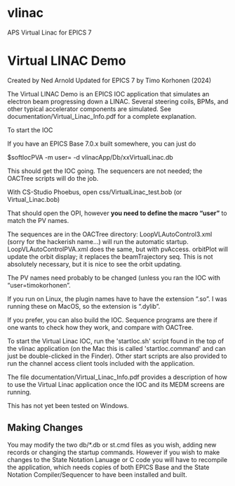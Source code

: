 # vlinac
APS Virtual Linac for EPICS 7

  Virtual LINAC Demo
  ==================
  Created by Ned Arnold
  Updated for EPICS 7 by Timo Korhonen (2024)

The Virtual LINAC Demo is an EPICS IOC application that simulates
an electron beam progressing down a LINAC. Several steering coils,
BPMs, and other typical accelerator components are simulated. See
documentation/Virtual_Linac_Info.pdf for a complete explanation.

To start the IOC

If you have an EPICS Base 7.0.x built somewhere, you can just do
 
$softIocPVA -m user=<what you prefer> -d vlinacApp/Db/xxVirtualLinac.db
 
This should get the IOC going.
The sequencers are not needed; the OACTree scripts will do the job.
 
With CS-Studio Phoebus, open css/VirtualLinac_test.bob (or Virtual_Linac.bob)
 
That should open the OPI, however **you need to define the macro “user”** to match the PV names.
 
The sequences are in the OACTree directory:
LoopVLAutoControl3.xml (sorry for the hackerish name…) will run the automatic startup.
LoopVLAutoControlPVA.xml  does the same, but with pvAccess.
orbitPlot will update the orbit display; it replaces the beamTrajectory seq. 
This is not absolutely necessary, but it is nice to see the orbit updating.
 
The PV names need probably to be changed (unless you ran the IOC with “user=timokorhonen”.

If you run on Linux, the plugin names have to have the extension “.so”.  I was running these on MacOS, so the extension is “.dylib”.
 
 
If you prefer, you can also build the IOC. Sequence programs are there if one wants to check how they work, and compare with OACTree.


To start the Virtual Linac IOC, run the 'startIoc.sh' script found
in the top of the vlinac application  (on the Mac this is called
'startIoc.command' and can just be double-clicked in the Finder).
Other start scripts are also provided to run the channel access
client tools included with the application.

The file documentation/Virtual_Linac_Info.pdf provides a description
of how to use the Virtual Linac application once the IOC and its
MEDM screens are running.



This has not yet been tested on Windows.

## Making Changes

You may modify the two db/*.db or st.cmd files as you wish, adding
new records or changing the startup commands.  However if you wish
to make changes to the State Notation Lanuage or C code you will
have to recompile the application, which needs copies of both EPICS
Base and the State Notation Compiler/Sequencer to have been
installed and built.
